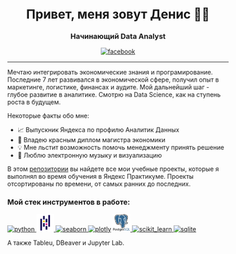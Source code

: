 <div align='center'>
  <h1> Привет, меня зовут Денис ✌🏽 </h1>
  <h3> Начинающий Data Analyst </h3>
  </a> <a href="https://t.me/denis3755">
    <img src=https://img.shields.io/badge/Telegram-%232E87FB.svg?&style=for-the-badge&logo=Telegram&logoColor=black alt=facebook style="margin-bottom: 1px;" />
  </a>
</div>

---------  
  
Мечтаю интегрировать экономические знания и програмирование. Последние 7 лет развивался в экономической сфере, получил опыт в маркетинге, логистике, финансах и аудите. Мой дальнейший шаг - глубое развитие в аналитике. Смотрю на Data Science, как на ступень роста в будущем. 

Некоторые факты обо мне:
- 📈 Выпускник Яндекса по профилю Аналитик Данных
- 📃 Владею красным диплом магистра экономики
- 💡 Мне льстит возможность помочь менеджменту принять решение
- 🎼 Люблю электронную музыку и визуализацию

В этом [репозитории](https://github.com/DenissDA/MyProjects) вы найдете все мои учебные проекты, которые я выполнял во время обучения в Яндекс Практикуме. Проекты отсортированы по времени, от самых ранних до последних.

<h3> Мой стек инструментов в работе: </h3>
<a href="https://www.python.org" target="_blank" rel="noreferrer"> <img src="https://cdn.jsdelivr.net/gh/devicons/devicon/icons/python/python-original-wordmark.svg" alt="python" width="40" height="40"/> </a>
<a href="https://pandas.pydata.org/" target="_blank" rel="noreferrer"> <img src="https://raw.githubusercontent.com/devicons/devicon/2ae2a900d2f041da66e950e4d48052658d850630/icons/pandas/pandas-original.svg" alt="pandas" width="40" height="40"/> </a>
<a href="https://seaborn.pydata.org/" target="_blank" rel="noreferrer"> <img src="https://seaborn.pydata.org/_images/logo-mark-lightbg.svg" alt="seaborn" width="40" height="40"/> </a> 
<a href="https://plotly.com/python/" target="_blank" rel="noreferrer"> <img src="https://media.slid.es/uploads/193475/images/6901970/plotly.png" alt="plotly" width="40" height="40"/></a>
<a href="https://www.postgresql.org" target="_blank" rel="noreferrer"> <img src="https://raw.githubusercontent.com/devicons/devicon/master/icons/postgresql/postgresql-original-wordmark.svg" alt="postgresql" width="40" height="40"/> </a> 
<a href="https://scikit-learn.org/" target="_blank" rel="noreferrer"> <img src="https://upload.wikimedia.org/wikipedia/commons/0/05/Scikit_learn_logo_small.svg" alt="scikit_learn" width="40" height="40"/> </a>
<a href="https://www.sqlite.org/" target="_blank" rel="noreferrer"> <img src="https://www.vectorlogo.zone/logos/sqlite/sqlite-icon.svg" alt="sqlite" width="40" height="40"/> </a> </p>

А также Tableu, DBeaver и Jupyter Lab.
